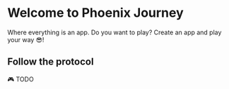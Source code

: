 # Welcome to Phoenix Journey

Where everything is an app. Do you want to play? Create an app and play your way 😎!

## Follow the protocol

🎮 TODO
